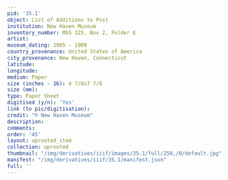 ```yaml
---
pid: '35.1'
object: List of Additions to Post
institution: New Haven Museum
inventory_number: MSS 325, Box 2, Folder E
artist:
museum_dating: 1905 - 1909
country_provenance: United States of America
city_provenance: New Haven, Connecticut
latitude:
longitude:
medium: Paper
size (inches - 16): 4 7/8x7 7/8
size (mm):
type: Paper Sheet
digitised (y/n): 'Yes'
link (to pic/digitisation):
credit: "© New Haven Museum"
description:
comments:
order: '45'
layout: uprooted_item
collection: uprooted
thumbnail: "/img/derivatives/iiif/images/35.1/full/250,/0/default.jpg"
manifest: "/img/derivatives/iiif/35.1/manifest.json"
full: ''
---
```

